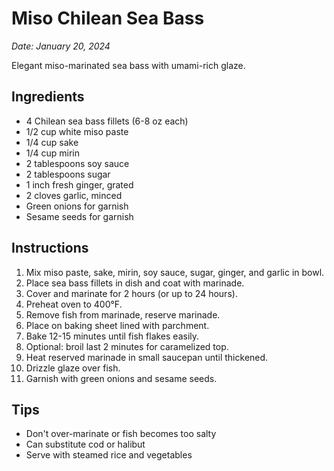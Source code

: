 # Miso Chilean Sea Bass

*Date: January 20, 2024*

Elegant miso-marinated sea bass with umami-rich glaze.

## Ingredients
- 4 Chilean sea bass fillets (6-8 oz each)
- 1/2 cup white miso paste
- 1/4 cup sake
- 1/4 cup mirin
- 2 tablespoons soy sauce
- 2 tablespoons sugar
- 1 inch fresh ginger, grated
- 2 cloves garlic, minced
- Green onions for garnish
- Sesame seeds for garnish

## Instructions
1. Mix miso paste, sake, mirin, soy sauce, sugar, ginger, and garlic in bowl.
2. Place sea bass fillets in dish and coat with marinade.
3. Cover and marinate for 2 hours (or up to 24 hours).
4. Preheat oven to 400°F.
5. Remove fish from marinade, reserve marinade.
6. Place on baking sheet lined with parchment.
7. Bake 12-15 minutes until fish flakes easily.
8. Optional: broil last 2 minutes for caramelized top.
9. Heat reserved marinade in small saucepan until thickened.
10. Drizzle glaze over fish.
11. Garnish with green onions and sesame seeds.

## Tips
- Don't over-marinate or fish becomes too salty
- Can substitute cod or halibut
- Serve with steamed rice and vegetables